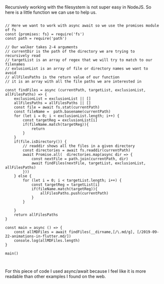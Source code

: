 <p class='prelude'>Recursively working with the filesystem is not super easy in NodeJS. So here is a little function we can use to help us.</p>

<pre><code>
// Here we want to work with async await so we use the promises module of fs
const {promises: fs} = require('fs')
const path = require('path')

// Our walker takes 2-4 arguments
// currentDir is the path of the directory we are trying to recursively read
// targetList is an array of regex that we will try to match to our filenames
// exlusionList is an array of file or directory names we want to avoid
// allFilesPaths is the return value of our function 
// it is an array with all the file paths we are interested in

const findFiles = async (currentPath, targetList, exclusionList, allFilesPaths) => {
	exclusionList = exclusionList || []
	allFilesPaths = allFilesPaths || []
	const file = await fs.stat(currentPath)
	const fileName =  path.basename(currentPath)
	for (let i = 0; i < exclusionList.length; i++) {
		const targetReg = exclusionList[i]
		if(fileName.match(targetReg)){
			return
		}
	}
	if(file.isDirectory()) {
		// readdir shows all the files in a given directory
		const directories = await fs.readdir(currentPath)
		await Promise.all(	directories.map(async dir => {
			const nextFile = path.join(currentPath, dir)
			await findFiles(nextFile, targetList, exclusionList, allFilesPaths)
		}))
	} else {
		for (let i = 0; i < targetList.length; i++) {
			const targetReg = targetList[i]
			if(fileName.match(targetReg)){
				allFilesPaths.push(currentPath)
			}
		}

	}
	return allFilesPaths
}

const main = async () => {
	const allMDFiles = await findFiles(__dirname,[/\.md/g], [/2019-09-22-animations-in-flutter.md/])
	console.log(allMDFiles.length)
}

main()


</code></pre>

<p>For this piece of code I used async/await because I feel like it is more readable than other examples I found on the web.</p>
